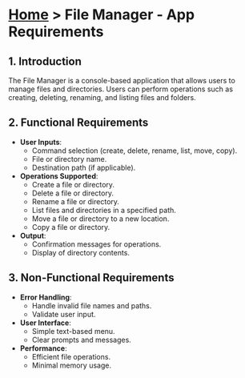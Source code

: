 # [Home](../../) > File Manager - App Requirements

## 1. Introduction
The File Manager is a console-based application that allows users to manage files and directories. Users can perform operations such as creating, deleting, renaming, and listing files and folders.

## 2. Functional Requirements
- **User Inputs**:
  - Command selection (create, delete, rename, list, move, copy).
  - File or directory name.
  - Destination path (if applicable).
- **Operations Supported**:
  - Create a file or directory.
  - Delete a file or directory.
  - Rename a file or directory.
  - List files and directories in a specified path.
  - Move a file or directory to a new location.
  - Copy a file or directory.
- **Output**:
  - Confirmation messages for operations.
  - Display of directory contents.

## 3. Non-Functional Requirements
- **Error Handling**:
  - Handle invalid file names and paths.
  - Validate user input.
- **User Interface**:
  - Simple text-based menu.
  - Clear prompts and messages.
- **Performance**:
  - Efficient file operations.
  - Minimal memory usage.
